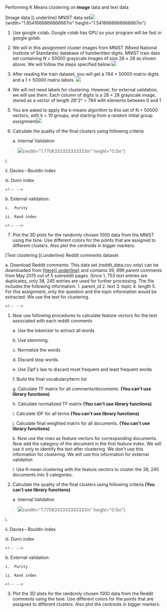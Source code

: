 Performing K Means clustering on **image** data and text data

[Image data:]{.underline} MNIST data
set![](./image1.png){width="1.8541666666666667in"
height="1.5416666666666667in"}

1.  Use google colab. Google colab has GPU so your program will be fast
    in google golab.

2.  We will in this assignment cluster images from MNIST (Mixed National
    Institute of Standards) database of handwritten digits. MNIST train
    data set containing *N* = 50000 grayscale images of size 28 *×* 28
    as shown above. We will follow the steps specified
    below:![](./image2.png)

3.  After reading the train dataset, you will get a 784 × 50000 matrix
    digits and a 1 × 50000 matrix labels. ![](./image3.png)

4.  We will not need labels for clustering. However, for external
    validation, we will use them. Each column of digits is a 28 × 28
    grayscale image, stored as a vector of length 28^2^ = 784 with
    elements between 0 and 1

5.  You are asked to apply the k-means algorithm to this set of N =
    50000 vectors, with k = 10 groups, and starting from a random
    initial group assignment![](./image4.png)

6.  Calculate the quality of the final clusters using following criteria

    a.  Internal Validation

> ![](./image5.png){width="1.7708333333333333in" height="0.5in"}

i.  

ii. Davies--Bouldin index

iii. Dunn index

```{=html}
<!-- -->
```
b.  External validation:

    i.  Purity

    ii. Rand index

```{=html}
<!-- -->
```
7.  Plot the 3D plots for the randomly chosen 1000 data from the MNIST
    using the tsne. Use different colors for the points that are
    assigned to different clusters. Also plot the centroids in bigger
    markers.

[Text clustering:]{.underline} Reddit comments dataset

a.  Download Reddit comments: This data set (reddit_data.csv only) can
    be downloaded from
    [[here]{.underline}](https://data.mendeley.com/datasets/85njyhj45m/1)
    and contains 39, 999 parent comments from May 2015 out of 5
    subreddit pages. Since 1, 753 text entries are duplicates, only 38,
    245 entries are used for further processing. The file includes the
    following information: 1. parent_id 2. text 3. topic 4. length 5.
    For this assignment, only the question and the topic information
    would be extracted. We use the text for clustering.

```{=html}
<!-- -->
```
1.  Now use following procedures to calculate feature vectors for the
    text associated with each reddit comments

    a.  Use the tokenizer to extract all words

    b.  Use stemming.

    c.  Normalize the words

    d.  Discard stop words.

    e.  Use Zipf's law to discard most frequent and least frequent words

    f.  Build the final vocabulary/term list

    g.  Calculate TF matrix for all comments/documents. **(You can't use
        library functions)**

    h.  Calculate normalized TF matrix **(You can't use library
        functions)**

    i.  Calculate IDF for all terms **(You can't use library
        functions)**

    j.  Calculate final weighted matrix for all documents. **(You can't
        use library functions)**

    k.  Now use the rows as feature vectors for corresponding documents.
        Now add the category of the document in the first feature index.
        We will use it only to identify the text after clustering. We
        don't use this information for clustering. We will use this
        information for external validation

    l.  Use K-mean clustering with the feature vectors to cluster the
        38, 245 documents into 5 categories.

2.  Calculate the quality of the final clusters using following criteria
    **(You can't use library functions)**

    a.  Internal Validation

> ![](./image5.png){width="1.7708333333333333in" height="0.5in"}

i.  

ii. Davies--Bouldin index

iii. Dunn index

```{=html}
<!-- -->
```
b.  External validation:

    i.  Purity

    ii. Rand index

```{=html}
<!-- -->
```
3.  Plot the 3D plots for the randomly chosen 1000 data from the Reddit
    comments using the tsne. Use different colors for the points that
    are assigned to different clusters. Also plot the centroids in
    bigger markers.
